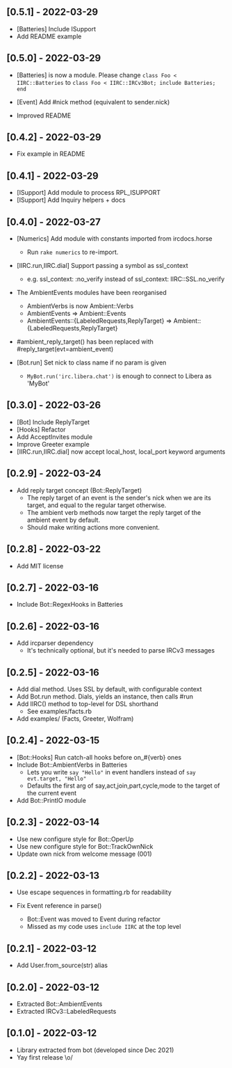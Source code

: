 ## [0.5.1] - 2022-03-29

- [Batteries] Include ISupport
- Add README example

## [0.5.0] - 2022-03-29

- [Batteries] is now a module. Please change `class Foo < IIRC::Batteries`
    to `class Foo < IIRC::IRCv3Bot; include Batteries; end`

- [Event] Add #nick method (equivalent to sender.nick)

- Improved README

## [0.4.2] - 2022-03-29

- Fix example in README

## [0.4.1] - 2022-03-29

- [ISupport] Add module to process RPL_ISUPPORT
- [ISupport] Add Inquiry helpers + docs

## [0.4.0] - 2022-03-27

- [Numerics] Add module with constants imported from ircdocs.horse
  - Run `rake numerics` to re-import.

- [IIRC.run,IIRC.dial] Support passing a symbol as ssl_context
	- e.g. ssl_context: :no_verify instead of ssl_context: IIRC::SSL.no_verify

- The AmbientEvents modules have been reorganised
  - AmbientVerbs is now Ambient::Verbs
  - AmbientEvents => Ambient::Events
  - AmbientEvents::{LabeledRequests,ReplyTarget} => Ambient::{LabeledRequests,ReplyTarget}

- #ambient_reply_target() has been replaced with #reply_target(evt=ambient_event)

- [Bot.run] Set nick to class name if no param is given
  - `MyBot.run('irc.libera.chat')` is enough to connect to Libera as 'MyBot'

## [0.3.0] - 2022-03-26

- [Bot] Include ReplyTarget
- [Hooks] Refactor
- Add AcceptInvites module
- Improve Greeter example
- [IIRC.run,IIRC.dial] now accept local_host, local_port keyword arguments

## [0.2.9] - 2022-03-24

- Add reply target concept (Bot::ReplyTarget)
  - The reply target of an event is the sender's nick when we are its target,
    and equal to the regular target otherwise.
  - The ambient verb methods now target the reply target of the ambient event by default.
  - Should make writing actions more convenient.

## [0.2.8] - 2022-03-22

- Add MIT license

## [0.2.7] - 2022-03-16

- Include Bot::RegexHooks in Batteries

## [0.2.6] - 2022-03-16

- Add ircparser dependency
  - It's technically optional, but it's needed to parse IRCv3 messages

## [0.2.5] - 2022-03-16

- Add dial method. Uses SSL by default, with configurable context
- Add Bot.run method. Dials, yields an instance, then calls #run
- Add IIRC() method to top-level for DSL shorthand
  - See examples/facts.rb
- Add examples/ (Facts, Greeter, Wolfram)

## [0.2.4] - 2022-03-15

- [Bot::Hooks] Run catch-all hooks before on_#{verb} ones
- Include Bot::AmbientVerbs in Batteries
  - Lets you write `say "Hello"` in event handlers instead of `say evt.target, "Hello"`
  - Defaults the first arg of say,act,join,part,cycle,mode to the target of the current event
- Add Bot::PrintIO module

## [0.2.3] - 2022-03-14

- Use new configure style for Bot::OperUp
- Use new configure style for Bot::TrackOwnNick
- Update own nick from welcome message (001)

## [0.2.2] - 2022-03-13

- Use escape sequences in formatting.rb for readability

- Fix Event reference in parse()
  - Bot::Event was moved to Event during refactor
  - Missed as my code uses `include IIRC` at the top level

## [0.2.1] - 2022-03-12

- Add User.from_source(str) alias

## [0.2.0] - 2022-03-12

- Extracted Bot::AmbientEvents
- Extracted IRCv3::LabeledRequests

## [0.1.0] - 2022-03-12

- Library extracted from bot (developed since Dec 2021)
- Yay first release \o/
